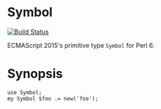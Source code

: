 Symbol
======
[![Build Status](https://travis-ci.org/grondilu/symbol.svg)](https://travis-ci.org/grondilu/symbol)

ECMAScript 2015's primitive type `Symbol` for Perl 6.

# Synopsis

    use Symbol;
    my Symbol $foo .= new('foo');
